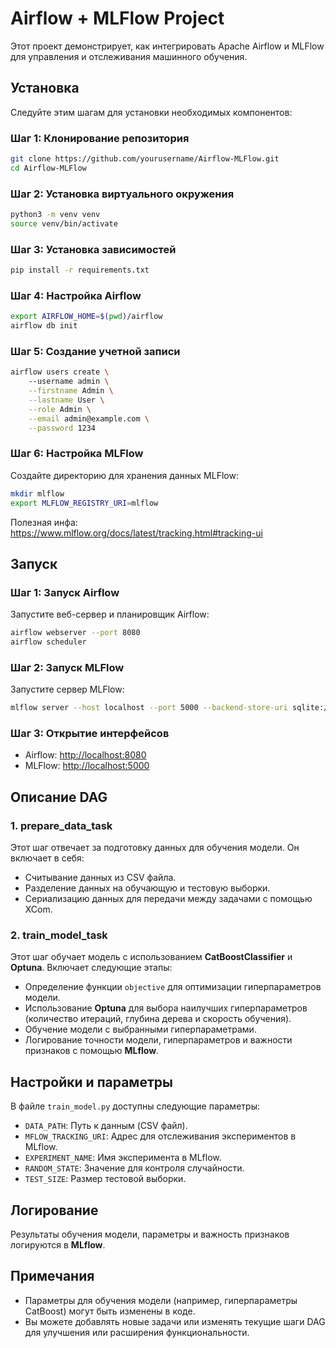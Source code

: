 # Airflow + MLFlow Project

Этот проект демонстрирует, как интегрировать Apache Airflow и MLFlow для управления и отслеживания машинного обучения.

## Установка

Следуйте этим шагам для установки необходимых компонентов:

### Шаг 1: Клонирование репозитория

```bash
git clone https://github.com/yourusername/Airflow-MLFlow.git
cd Airflow-MLFlow
```

### Шаг 2: Установка виртуального окружения

```bash
python3 -m venv venv
source venv/bin/activate
```

### Шаг 3: Установка зависимостей

```bash
pip install -r requirements.txt
```

### Шаг 4: Настройка Airflow

```bash
export AIRFLOW_HOME=$(pwd)/airflow
airflow db init
```

### Шаг 5: Создание учетной записи
```bash
airflow users create \   
    --username admin \
    --firstname Admin \
    --lastname User \
    --role Admin \
    --email admin@example.com \
    --password 1234
```

### Шаг 6: Настройка MLFlow

Создайте директорию для хранения данных MLFlow:

```bash
mkdir mlflow
export MLFLOW_REGISTRY_URI=mlflow
```
Полезная инфа: https://www.mlflow.org/docs/latest/tracking.html#tracking-ui


## Запуск

### Шаг 1: Запуск Airflow

Запустите веб-сервер и планировщик Airflow:

```bash
airflow webserver --port 8080
airflow scheduler
```

### Шаг 2: Запуск MLFlow

Запустите сервер MLFlow:

```bash
mlflow server --host localhost --port 5000 --backend-store-uri sqlite:///${MLFLOW_REGISTRY_URI}/mlflow.db --default-artifact-root ${MLFLOW_REGISTRY_URI}
```

### Шаг 3: Открытие интерфейсов

- Airflow: [http://localhost:8080](http://localhost:8080)
- MLFlow: [http://localhost:5000](http://localhost:5000)


## Описание DAG

### 1. **prepare_data_task**

Этот шаг отвечает за подготовку данных для обучения модели. Он включает в себя:

- Считывание данных из CSV файла.
- Разделение данных на обучающую и тестовую выборки.
- Сериализацию данных для передачи между задачами с помощью XCom.

### 2. **train_model_task**

Этот шаг обучает модель с использованием **CatBoostClassifier** и **Optuna**. Включает следующие этапы:

- Определение функции `objective` для оптимизации гиперпараметров модели.
- Использование **Optuna** для выбора наилучших гиперпараметров (количество итераций, глубина дерева и скорость обучения).
- Обучение модели с выбранными гиперпараметрами.
- Логирование точности модели, гиперпараметров и важности признаков с помощью **MLflow**.

## Настройки и параметры

В файле `train_model.py` доступны следующие параметры:

- `DATA_PATH`: Путь к данным (CSV файл).
- `MFLOW_TRACKING_URI`: Адрес для отслеживания экспериментов в MLflow.
- `EXPERIMENT_NAME`: Имя эксперимента в MLflow.
- `RANDOM_STATE`: Значение для контроля случайности.
- `TEST_SIZE`: Размер тестовой выборки.

## Логирование

Результаты обучения модели, параметры и важность признаков логируются в **MLflow**.

## Примечания

- Параметры для обучения модели (например, гиперпараметры CatBoost) могут быть изменены в коде.
- Вы можете добавлять новые задачи или изменять текущие шаги DAG для улучшения или расширения функциональности.
